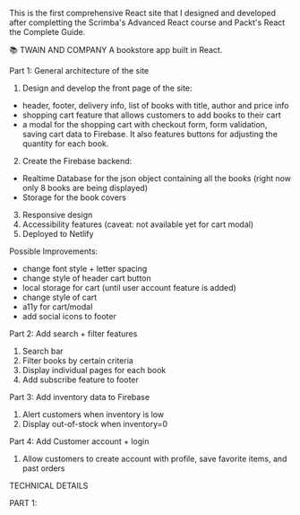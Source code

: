 
This is the first comprehensive React site that I designed and developed after completting the 
Scrimba's Advanced React course and Packt's React the Complete Guide.

📚 TWAIN AND COMPANY 
A bookstore app built in React. 

Part 1: General architecture of the site
1. Design and develop the front page of the site:
- header, footer, delivery info, list of books with title, author and price info
- shopping cart feature that allows customers to add books to their cart
- a modal for the shopping cart with checkout form, form validation, saving cart data to Firebase. It also 
features buttons for adjusting the quantity for each book. 
2. Create the Firebase backend:
- Realtime Database for the json object containing all the books (right now only 8 books are being displayed)
- Storage for the book covers
3. Responsive design
4. Accessibility features (caveat: not available yet for cart modal)
5. Deployed to Netlify

Possible Improvements:
- change font style + letter spacing
- change style of header cart button
- local storage for cart (until user account feature is added)
- change style of cart
- a11y for cart/modal
- add social icons to footer


Part 2: Add search + filter features
1. Search bar
2. Filter books by certain criteria
3. Display individual pages for each book 
4. Add subscribe feature to footer


Part 3: Add inventory data to Firebase
1. Alert customers when inventory is low
2. Display out-of-stock when inventory=0

Part 4: Add Customer account + login
1. Allow customers to create account with profile, save favorite items, and past orders



TECHNICAL DETAILS

PART 1: 


